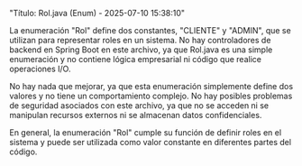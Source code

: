 "Título: Rol.java (Enum) - 2025-07-10 15:38:10"

La enumeración "Rol" define dos constantes, "CLIENTE" y "ADMIN", que se utilizan para representar roles en un sistema. No hay controladores de backend en Spring Boot en este archivo, ya que Rol.java es una simple enumeración y no contiene lógica empresarial ni código que realice operaciones I/O.

No hay nada que mejorar, ya que esta enumeración simplemente define dos valores y no tiene un comportamiento complejo. No hay posibles problemas de seguridad asociados con este archivo, ya que no se acceden ni se manipulan recursos externos ni se almacenan datos confidenciales.

En general, la enumeración "Rol" cumple su función de definir roles en el sistema y puede ser utilizada como valor constante en diferentes partes del código.